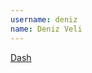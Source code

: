 ```yaml
---
username: deniz
name: Deniz Veli
---
```


[Dash](https://play.google.com/store/apps/details?id=com.themodernink.hooha)
